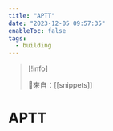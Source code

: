 ```yaml
---
title: "APTT"
date: "2023-12-05 09:57:35"
enableToc: false
tags:
  - building
---
```


> [!info]
>
> 🌱來自：[[snippets]]

# APTT
